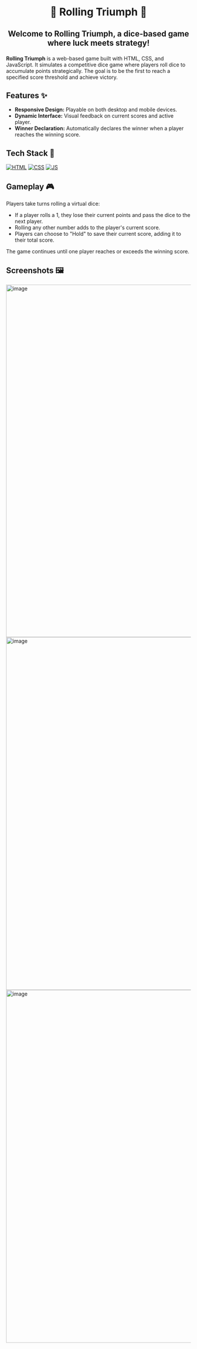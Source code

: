 # <p align="center">🎲 Rolling Triumph 🎲</p>

## <p align="center">Welcome to **Rolling Triumph**, a dice-based game where luck meets strategy! </p>

**Rolling Triumph** is a web-based game built with HTML, CSS, and JavaScript. It simulates a competitive dice game where players roll dice to accumulate points strategically. The goal is to be the first to reach a specified score threshold and achieve victory.

## Features ✨

-   **Responsive Design:** Playable on both desktop and mobile devices.
-   **Dynamic Interface:** Visual feedback on current scores and active player.
-   **Winner Declaration:** Automatically declares the winner when a player reaches the winning score.

## Tech Stack 🔧

<p>
  <a href="https://www.w3schools.com/html/"> <img src="https://img.icons8.com/color/70/000000/html-5--v1.png" alt="HTML" /></a>
  <a href="https://www.w3schools.com/css/"> <img src="https://img.icons8.com/color/70/000000/css3.png" alt="CSS" /></a>
  <a href="https://www.w3schools.com/js/"><img src="https://img.icons8.com/color/70/000000/javascript--v1.png" alt="JS" /></a>
</p>

## Gameplay 🎮

Players take turns rolling a virtual dice:

-   If a player rolls a 1, they lose their current points and pass the dice to the next player.
-   Rolling any other number adds to the player's current score.
-   Players can choose to "Hold" to save their current score, adding it to their total score.

The game continues until one player reaches or exceeds the winning score.

## Screenshots 🖼️

<img width="959" alt="image" src="https://github.com/user-attachments/assets/e1bc01f6-4af0-46b4-b7a8-7386a9da795a">

<img width="960" alt="image" src="https://github.com/user-attachments/assets/0148f7e9-2fd6-49b0-8e33-b00e67c35347">

<img width="960" alt="image" src="https://github.com/user-attachments/assets/b5bc1e91-2102-4520-b959-f8551d14b7df">

